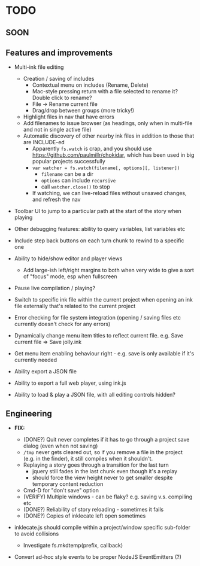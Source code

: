 # TODO

## SOON


## Features and improvements

* Multi-ink file editing
    * Creation / saving of includes
        * Contextual menu on includes (Rename, Delete)
        * Mac-style pressing return with a file selected to rename it? Double click to rename?
        * File -> Rename current file
        * Drag/drop between groups (more tricky!)
    * Highlight files in nav that have errors
    * Add filenames to issue browser (as headings, only when in multi-file and not in single active file)
    * Automatic discovery of other nearby ink files in addition to those that are INCLUDE-ed
        * Apparently `fs.watch` is crap, and you should use <https://github.com/paulmillr/chokidar>, which has been used in big popular projects successfully
        * `var watcher = fs.watch(filename[, options][, listener])`
            * `filename` can be a dir
            * `options` can include `recursive`
            * call `watcher.close()` to stop
        * If watching, we can live-reload files without unsaved changes, and refresh the nav


* Toolbar UI to jump to a particular path at the start of the story when playing
* Other debugging features: ability to query variables, list variables etc
* Include step back buttons on each turn chunk to rewind to a specific one

* Ability to hide/show editor and player views
    * Add large-ish left/right margins to both when very wide to give a sort of "focus" mode, esp when fullscreen

* Pause live compilation / playing?

* Switch to specific ink file within the current project when opening an ink file externally that's related to the current project

* Error checking for file system integration (opening / saving files etc currently doesn't check for any errors)

* Dynamically change menu item titles to reflect current file. e.g. Save current file => Save jolly.ink

* Get menu item enabling behaviour right - e.g. save is only available if it's currently needed

* Ability export a JSON file

* Ability to export a full web player, using ink.js

* Ability to load & play a JSON file, with all editing controls hidden?

## Engineering

* **FIX:**
    * (DONE?) Quit never completes if it has to go through a project save dialog (even when not saving)
    * `/tmp` never gets cleared out, so if you remove a file in the project (e.g. in the finder), it still compiles when it shouldn't.
    * Replaying a story goes through a transition for the last turn
        * jquery still fades in the last chunk even though it's a replay
        * should force the view height never to get smaller despite temporary content reduction
    * Cmd-D for "don't save" option
    * (VERIFY) Multiple windows - can be flaky? e.g. saving v.s. compiling etc
    * (DONE?) Reliability of story reloading - sometimes it fails
    * (DONE?) Copies of inklecate left open sometimes

* inklecate.js should compile within a project/window specific sub-folder to avoid collisions
    * Investigate fs.mkdtemp(prefix, callback)

* Convert ad-hoc style events to be proper NodeJS EventEmitters (?)
